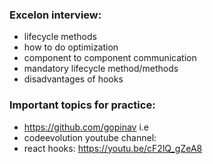 ### Excelon interview:
* lifecycle methods
* how to do optimization
* component to component communication
* mandatory lifecycle method/methods
* disadvantages of hooks


### Important topics for practice:
* https://github.com/gopinav i.e 
* codeevolution youtube channel:
* react hooks: https://youtu.be/cF2lQ_gZeA8
